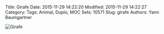 Title: Girafe
Date: 2015-11-29 14:22:20
Modified: 2015-11-29 14:22:27
Category:
Tags: Animal, Duplo, MOC
Sets: 10571
Slug: girafe
Authors: Yann Baumgartner

![Girafe][girafe]

[girafe]: {filename}/images/girafe.jpg  "Girafe"
